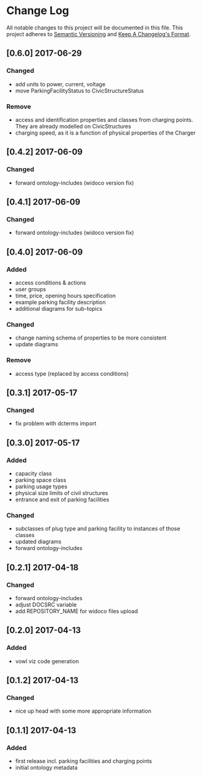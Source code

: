# Change Log

All notable changes to this project will be documented in this file.
This project adheres to [Semantic Versioning](http://semver.org/) and [Keep A Changelog's Format](http://keepachangelog.com/).

## [0.6.0] 2017-06-29

### Changed
- add units to power, current, voltage
- move ParkingFacilityStatus to CivicStructureStatus

### Remove
- access and identification properties and classes from charging points. They are already modelled on CivicStructures
- charging speed, as it is a function of physical properties of the Charger

## [0.4.2] 2017-06-09

### Changed
- forward ontology-includes (widoco version fix)

## [0.4.1] 2017-06-09

### Changed
- forward ontology-includes (widoco version fix)

## [0.4.0] 2017-06-09

### Added
- access conditions & actions
- user groups
- time, price, opening hours specification
- example parking facility description
- additional diagrams for sub-topics

### Changed
- change naming schema of properties to be more consistent
- update diagrams

### Remove
- access type (replaced by access conditions)

## [0.3.1] 2017-05-17

### Changed
- fix problem with dcterms import

## [0.3.0] 2017-05-17

### Added
- capacity class
- parking space class
- parking usage types
- physical size limits of civil structures
- entrance and exit of parking facilities

### Changed
- subclasses of plug type and parking facility to instances of those classes
- updated diagrams
- forward ontology-includes

## [0.2.1] 2017-04-18

### Changed
- forward ontology-includes
- adjust DOCSRC variable
- add REPOSITORY_NAME for widoco files upload

## [0.2.0] 2017-04-13

### Added
- vowl viz code generation

## [0.1.2] 2017-04-13

### Changed
- nice up head with some more appropriate information

## [0.1.1] 2017-04-13

### Added
- first release incl. parking facilities and charging points
- initial ontology metadata


